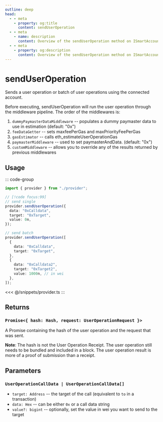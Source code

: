 ```yaml
---
outline: deep
head:
  - - meta
    - property: og:title
      content: sendUserOperation
  - - meta
    - name: description
      content: Overview of the sendUserOperation method on ISmartAccountProvider
  - - meta
    - property: og:description
      content: Overview of the sendUserOperation method on ISmartAccountProvider
---
```


# sendUserOperation

Sends a user operation or batch of user operations using the connected account.

Before executing, sendUserOperation will run the user operation through the middleware pipeline. The order of the middlewares is:

1.  `dummyPaymasterDataMiddleware` -- populates a dummy paymaster data to use in estimation (default: "0x")
2.  `feeDataGetter` -- sets maxfeePerGas and maxPriorityFeePerGas
3.  `gasEstimator` -- calls eth_estimateUserOperationGas
4.  `paymasterMiddleware` -- used to set paymasterAndData. (default: "0x")
5.  `customMiddleware` -- allows you to override any of the results returned by previous middlewares

## Usage

::: code-group

```ts [example.ts]
import { provider } from "./provider";

// [!code focus:99]
// send single
provider.sendUserOperation({
  data: "0xCalldata",
  target: "0xTarget",
  value: 0n,
});

// send batch
provider.sendUserOperation([
  {
    data: "0xCalldata",
    target: "0xTarget",
  },
  {
    data: "0xCalldata2",
    target: "0xTarget2",
    value: 1000n, // in wei
  },
]);
```

<<< @/snippets/provider.ts
:::

## Returns

### `Promise<{ hash: Hash, request: UserOperationRequest }>`

A Promise containing the hash of the user operation and the request that was sent.

**Note**: The hash is not the User Operation Receipt. The user operation still needs to be bundled and included in a block. The user operation result is more of a proof of submission than a receipt.

## Parameters

### `UserOperationCallData | UserOperationCallData[]`

- `target: Address` -- the target of the call (equivalent to `to` in a transaction)
- `data: Hex` -- can be either `0x` or a call data string
- `value?: bigint` -- optionally, set the value in wei you want to send to the target
